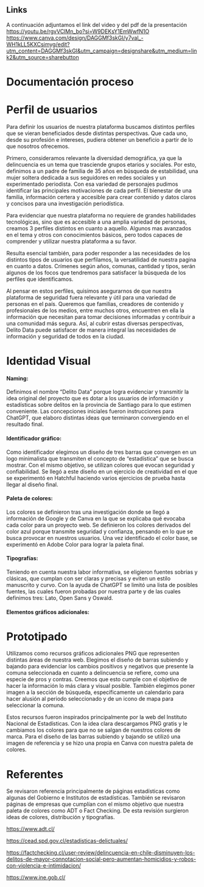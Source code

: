 ## Links
A continuación adjuntamos el link del video y del pdf de la presentación
https://youtu.be/rgvVClMn_bo?si=W9DEKsY1EmWwfN1O
https://www.canva.com/design/DAGGMf3skGI/y7val_-WH1kLL5KXCsimyg/edit?utm_content=DAGGMf3skGI&utm_campaign=designshare&utm_medium=link2&utm_source=sharebutton
# Documentación proceso

# Perfil de usuarios
Para definir los usuarios de nuestra plataforma buscamos distintos perfiles que se vieran beneficiados desde distintas perspectivas. Que cada uno, desde su profesión e intereses, pudiera obtener un beneficio a partir de lo que nosotros ofrecemos.

Primero, consideramos relevante la diversidad demográfica, ya que la delincuencia es un tema que trasciende grupos etarios y sociales. Por esto, definimos a un padre de familia de 35 años en búsqueda de estabilidad, una mujer soltera dedicada a sus seguidores en redes sociales y un experimentado periodista. Con esa variedad de personajes pudimos identificar las principales motivaciones de cada perfil. El bienestar de una familia, información certera y accesible para crear contenido y datos claros y concisos para una investigación periodística. 

Para evidenciar que nuestra plataforma no requiere de grandes habilidades tecnológicas, sino que es accesible a una amplia variedad de personas, creamos 3 perfiles distintos en cuanto a aquello. Algunos mas avanzados en el tema y otros con conocimientos básicos, pero todos capaces de comprender y utilizar nuestra plataforma a su favor. 

Resulta esencial también, para poder responder a las necesidades de los distintos tipos de usuarios que perfilamos, la versatilidad de nuestra pagina en cuanto a datos. Crímenes según años, comunas, cantidad y tipos, serán algunos de los focos que tendremos para satisfacer la búsqueda de los perfiles que identificamos. 

Al pensar en estos perfiles, quisimos asegurarnos de que nuestra plataforma de seguridad fuera relevante y útil para una variedad de personas en el país. Queremos que familias, creadores de contenido y profesionales de los medios, entre muchos otros, encuentren en ella la información que necesitan para tomar decisiones informadas y contribuir a una comunidad más segura. Así, al cubrir estas diversas perspectivas, Delito Data puede satisfacer de manera integral las necesidades de información y seguridad de todos en la ciudad.


# Identidad Visual

#### Naming: 
Definimos el nombre “Delito Data” porque logra evidenciar y transmitir la idea original del proyecto que es dotar a los usuarios de información y estadísticas sobre delitos en la provincia de Santiago para lo que estimen conveniente. Las concepciones iniciales fueron instrucciones para ChatGPT, que elaboro distintas ideas que terminaron convergiendo en el resultado final. 

#### Identificador gráfico: 

Como identificador elegimos un diseño de tres barras que convergen en un logo minimalista que transmiten el concepto de “estadística” que se busca mostrar. Con el mismo objetivo, se utilizan colores que evocan seguridad y confiabilidad. Se llegó a este diseño en un ejercicio de creatividad en el que se experimentó en Hatchful haciendo varios ejercicios de prueba hasta llegar al diseño final.

#### Paleta de colores: 

Los colores se definieron tras una investigación donde se llegó a información de Google y de Canva en la que se explicaba qué evocaba cada color para un proyecto web. Se definieron los colores derivados del color azul porque transmite seguridad y confianza, pensando en lo que se busca provocar en nuestros usuarios. Una vez identificado el color base, se experimentó en Adobe Color para lograr la paleta final.

#### Tipografías: 

Teniendo en cuenta nuestra labor informativa, se eligieron fuentes sobrias y clásicas, que cumplan con ser claras y precisas y eviten un estilo manuscrito y curvo. Con la ayuda de ChatGPT se limitó una lista de posibles fuentes, las cuales fueron probadas por nuestra parte y de las cuales definimos tres: Lato, Open Sans y Oswald.
#### Elementos gráficos adicionales: 

# Prototipado

Utilizamos como recursos gráficos adicionales PNG que representen distintas áreas de nuestra web. Elegimos el diseño de barras subiendo y bajando para evidenciar los cambios positivos y negativos que presente la comuna seleccionada en cuanto a delincuencia se refiere, como una especie de pros y contras. Creemos que esto cumple con el objetivo de hacer la información lo más clara y visual posible. También elegimos poner imagen a la sección de búsqueda, específicamente un calendario para hacer alusión al periodo seleccionado y de un icono de mapa para seleccionar la comuna.

Estos recursos fueron inspirados principalmente por la web del Instituto Nacional de Estadísticas. Con la idea clara descargamos PNG gratis y le cambiamos los colores para que no se salgan de nuestros colores de marca. Para el diseño de las barras subiendo y bajando se utilizó una imagen de referencia y se hizo una propia en Canva con nuestra paleta de colores.

# Referentes

Se revisaron referencia principalmente de páginas estadísticas como algunas del Gobierno e Institutos de estadísticas. También se revisaron páginas de empresas que cumplían con el mismo objetivo que nuestra paleta de colores como ADT o Fact Checking. De esta revisión surgieron ideas de colores, distribución y tipografías.

https://www.adt.cl/

https://cead.spd.gov.cl/estadisticas-delictuales/

https://factchecking.cl/user-review/delincuencia-en-chile-disminuyen-los-delitos-de-mayor-connotacion-social-pero-aumentan-homicidios-y-robos-con-violencia-e-intimidacion/

https://www.ine.gob.cl/
